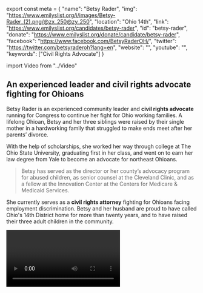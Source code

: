 export const meta = {
  "name": "Betsy Rader",
  "img": "https://www.emilyslist.org/i/images/Betsy-Rader_(2).png/@zx_250@zy_250",
  "location": "Ohio 14th",
  "link": "https://www.emilyslist.org/candidates/betsy-rader",
  "id": "betsy-rader",
  "donate": "https://www.emilyslist.org/donate/candidate/betsy-rader",
  "facebook": "https://www.facebook.com/BetsyRaderOH/",
  "twitter": "https://twitter.com/betsyraderoh?lang=en",
  "website": "",
  "youtube": "",
  "keywords": ["Civil Rights Advocate"]
}

import Video from "../Video"

## An experienced leader and civil rights advocate fighting for Ohioans

Betsy Rader is an experienced community leader and **civil rights advocate** running for Congress to continue her fight for Ohio working families. A lifelong Ohioan, Betsy and her three siblings were raised by their single mother in a hardworking family that struggled to make ends meet after her parents’ divorce.

With the help of scholarships, she worked her way through college at The Ohio State University, graduating first in her class, and went on to earn her law degree from Yale to become an advocate for northeast Ohioans.

> Betsy has served as the director or her county’s advocacy program for abused children, as senior counsel at the Cleveland Clinic, and as a fellow at the Innovation Center at the Centers for Medicare & Medicaid Services.

She currently serves as a **civil rights attorney** fighting for Ohioans facing employment discrimination. Betsy and her husband are proud to have called Ohio's 14th District home for more than twenty years, and to have raised their three adult children in the community.

<Video id="Xt5xDNx4EZg" />

## A champion for working families

Betsy is running to expand economic opportunity for the working families of northeast Ohio. When elected, she will fight tirelessly to create good-paying jobs and to help all Ohioans have the opportunity to thrive in their communities. Betsy is a powerful advocate for expanding all Americans’ access to quality, affordable health care — an issue that is deeply personal to her and her family. She lives with a pre-existing spinal condition that led her to be disabled and in debilitating pain, and considers herself lucky to have had access to the care she needed to make a full recovery. “Any politician who punishes those with pre-existing conditions and blames people for being sick, poor, or uninsured is out-of-touch with everyday Americans,” Betsy has said. “No one chooses to be born with a pre-existing condition, no one chooses to get sick or injured, no one chooses to be stuck in a job without health benefits.” When elected, Betsy will be the champion northeast Ohio working families need in Congress.

## An opportunity to flip a seat and take back the House

Betsy is challenging Republican incumbent Dave Joyce, a dangerous extremist who has spent his time in Congress intent on ending health care access for millions of people and voting to defund Planned Parenthood. Joyce's record leaves no doubt that he is more concerned with satisfying the far right wing of his party than he is with fighting for the northeast Ohio working families he was elected to represent. Betsy is an experienced community leader who understands the needs of this district, and she has what it takes to fight back and win. Let's show Betsy our full support, and help send this champion for Ohio working families to Congress — and let’s take back the House.
